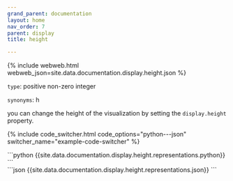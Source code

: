 ```yaml
---
grand_parent: documentation
layout: home
nav_order: 7
parent: display
title: height

---
```


{% include webweb.html webweb_json=site.data.documentation.display.height.json %}

```type```: positive non-zero integer

```synonyms```: h

you can change the height of the visualization by setting the `display.height` property.

{% include code_switcher.html code_options="python---json" switcher_name="example-code-switcher" %}
<div class='select-code-block example-code-switcher python-code-block select-code-block-visible'></div>
```python
{{site.data.documentation.display.height.representations.python}}
```
<div class='select-code-block example-code-switcher json-code-block'></div>
```json
{{site.data.documentation.display.height.representations.json}}
```
